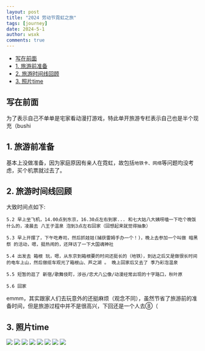 ```yaml
---
layout: post
title: "2024 劳动节霓虹之旅"
tags: [journey]
date: 2024-5-1
author: wsxk
comments: true
---
```


- [写在前面](#写在前面)
- [1. 旅游前准备](#1-旅游前准备)
- [2. 旅游时间线回顾](#2-旅游时间线回顾)
- [3. 照片time](#3-照片time)


## 写在前面<br>
为了表示自己不单单是宅家看动漫打游戏，特此单开旅游专栏表示自己也是半个现充（bushi<br>

## 1. 旅游前准备<br>
基本上没做准备，因为家庭原因有亲人在霓虹，故包括`地铁卡、网络`等问题均没考虑，买个机票就过去了。

## 2. 旅游时间线回顾<br>
大致时间点如下:<br>
```
5.2 早上坐飞机，14.00点到东京，16.30点左右到家... 和七大姑八大姨唠嗑一下吃个晚饭什么的，凌晨去 八王子温泉 泡到3点左右回家（回想起来就觉得抽象）

5.3 早上开摆了，下午吃寿司，然后抓娃娃(捕获雷姆手办一个！)，晚上去参加一个叫做 暗黑祭 的活动，嗯，挺热闹的，还拜访了一下大国魂神社

5.4 出发去 箱根 玩，嗯，从东京到箱根要的时间还挺长的（地铁），到达之后又是做很长时间的电车上山，然后做缆车观光了箱根山、芦之湖 。 晚上回家后又去了 季乃彩泡温泉

5.5 短暂的逛了 新宿/歌舞伎町，涉谷/忠犬八公像/动漫经常出现的十字路口，秋叶原

5.6 回家
```
emmm，其实跟家人们去玩意外的还挺麻烦（观念不同），虽然节省了旅游前的准备时间，但是旅游过程中并不是很高兴，下回还是一个人去⑧（<br>

## 3. 照片time<br>
![](https://raw.githubusercontent.com/wsxk/wsxk_pictures/main/2024-9-25/IMG_1490.JPG)
![](https://raw.githubusercontent.com/wsxk/wsxk_pictures/main/2024-9-25/IMG_1498.JPG)
![](https://raw.githubusercontent.com/wsxk/wsxk_pictures/main/2024-9-25/IMG_1497.JPG)
![](https://raw.githubusercontent.com/wsxk/wsxk_pictures/main/2024-9-25/IMG_1520.JPG)
![](https://raw.githubusercontent.com/wsxk/wsxk_pictures/main/2024-9-25/IMG_1534.JPG)
![](https://raw.githubusercontent.com/wsxk/wsxk_pictures/main/2024-9-25/IMG_1541.JPG)
![](https://raw.githubusercontent.com/wsxk/wsxk_pictures/main/2024-9-25/IMG_1556.JPG)
![](https://raw.githubusercontent.com/wsxk/wsxk_pictures/main/2024-9-25/IMG_1566.JPG)



<!-- Google tag (gtag.js) -->
<script async src="https://www.googletagmanager.com/gtag/js?id=G-C22S5YSYL7"></script>
<script>
  window.dataLayer = window.dataLayer || [];
  function gtag(){dataLayer.push(arguments);}
  gtag('js', new Date());

  gtag('config', 'G-C22S5YSYL7');
</script>